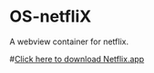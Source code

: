 OS-netfliX
==========

A webview container for netflix.


#[Click here to download Netflix.app](https://github.com/Vartan/OS-netfliX/raw/master/Netflix.zip)
